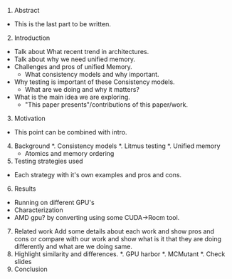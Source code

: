 1. Abstract
  * This is the last part to be written.
2. Introduction
  * Talk about What recent trend in architectures.
  * Talk about why we need unified memory.
  * Challenges and pros of unified Memory.
    * What consistency models and why important.
  * Why testing is important of these Consistency models.
    * What are we doing and why it matters?
  * What is the main idea we are exploring.
    * "This paper presents"/contributions of this paper/work.
3. Motivation
  * This point can be combined with intro.
4. Background
  *. Consistency models
  *. Litmus testing
  *. Unified memory
    * Atomics and memory ordering
5. Testing strategies used
  * Each strategy with it's own examples and pros and cons.
6. Results
  * Running on different GPU's
  * Characterization
  * AMD gpu? by converting using some CUDA->Rocm tool.
7. Related work
   Add some details about each work and show pros and cons or compare with our work and show what is it that they are doing differently and what are we doing same.
8. Highlight similarity and differences.
  *. GPU harbor
  *. MCMutant
  *. Check slides 
9. Conclusion

